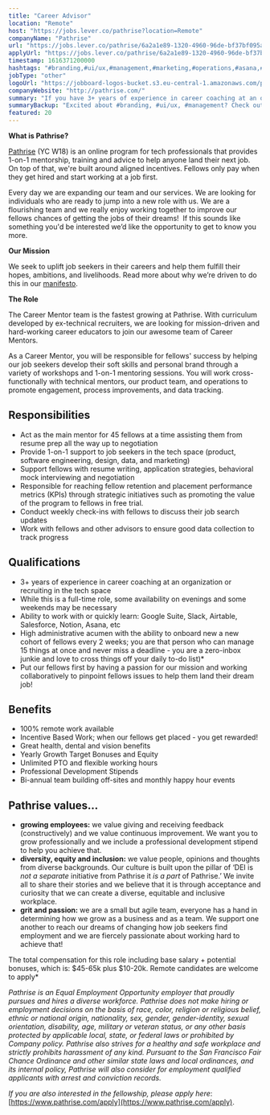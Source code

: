 ```yaml
---
title: "Career Advisor"
location: "Remote"
host: "https://jobs.lever.co/pathrise?location=Remote"
companyName: "Pathrise"
url: "https://jobs.lever.co/pathrise/6a2a1e89-1320-4960-96de-bf37bf095abe"
applyUrl: "https://jobs.lever.co/pathrise/6a2a1e89-1320-4960-96de-bf37bf095abe/apply"
timestamp: 1616371200000
hashtags: "#branding,#ui/ux,#management,#marketing,#operations,#asana,#scrum"
jobType: "other"
logoUrl: "https://jobboard-logos-bucket.s3.eu-central-1.amazonaws.com/pathrise"
companyWebsite: "http://pathrise.com/"
summary: "If you have 3+ years of experience in career coaching at an organization or recruiting in the tech space, Pathrise has a job opening for a career advisor"
summaryBackup: "Excited about #branding, #ui/ux, #management? Check out this job post!"
featured: 20
---
```


**What is Pathrise?**

[Pathrise](https://www.pathrise.com/) (YC W18) is an online program for tech professionals that provides 1-on-1 mentorship, training and advice to help anyone land their next job. On top of that, we're built around aligned incentives. Fellows only pay when they get hired and start working at a job first.

Every day we are expanding our team and our services. We are looking for individuals who are ready to jump into a new role with us. We are a flourishing team and we really enjoy working together to improve our fellows chances of getting the jobs of their dreams!  If this sounds like something you'd be interested we’d like the opportunity to get to know you more.

**Our Mission**

We seek to uplift job seekers in their careers and help them fulfill their hopes, ambitions, and livelihoods. Read more about why we’re driven to do this in our [manifesto](https://www.pathrise.com/manifesto).

**The Role**

The Career Mentor team is the fastest growing at Pathrise. With curriculum developed by ex-technical recruiters, we are looking for mission-driven and hard-working career educators to join our awesome team of Career Mentors.

As a Career Mentor, you will be responsible for fellows' success by helping our job seekers develop their soft skills and personal brand through a variety of workshops and 1-on-1 mentoring sessions. You will work cross-functionally with technical mentors, our product team, and operations to promote engagement, process improvements, and data tracking.

## Responsibilities

*   Act as the main mentor for 45 fellows at a time assisting them from resume prep all the way up to negotiation
*   Provide 1-on-1 support to job seekers in the tech space (product, software engineering, design, data, and marketing)
*   Support fellows with resume writing, application strategies, behavioral mock interviewing and negotiation
*   Responsible for reaching fellow retention and placement performance metrics (KPIs) through strategic initiatives such as promoting the value of the program to fellows in free trial.
*   Conduct weekly check-ins with fellows to discuss their job search updates
*   Work with fellows and other advisors to ensure good data collection to track progress

## Qualifications

*   3+ years of experience in career coaching at an organization or recruiting in the tech space
*   While this is a full-time role, some availability on evenings and some weekends may be necessary
*   Ability to work with or quickly learn: Google Suite, Slack, Airtable, Salesforce, Notion, Asana, etc
*   High administrative acumen with the ability to onboard new a new cohort of fellows every 2 weeks; you are that person who can manage 15 things at once and never miss a deadline - you are a zero-inbox junkie and love to cross things off your daily to-do list)\*
*   Put our fellows first by having a passion for our mission and working collaboratively to pinpoint fellows issues to help them land their dream job!

## Benefits

*   100% remote work available
*   Incentive Based Work; when our fellows get placed - you get rewarded!
*   Great health, dental and vision benefits 
*   Yearly Growth Target Bonuses and Equity 
*   Unlimited PTO and flexible working hours
*   Professional Development Stipends
*   Bi-annual team building off-sites and monthly happy hour events 

## Pathrise values...

*   **growing employees:** we value giving and receiving feedback (constructively) and we value continuous improvement. We want you to grow professionally and we include a professional development stipend to help you achieve that. 
*   **diversity, equity and inclusion:** we value people, opinions and thoughts from diverse backgrounds. Our culture is built upon the pillar of ‘DEI is _not a separate_ initiative from Pathrise it _is a part_ of Pathrise.’ We invite all to share their stories and we believe that it is through acceptance and curiosity that we can create a diverse, equitable and inclusive workplace.
*   **grit and passion:** we are a small but agile team, everyone has a hand in determining how we grow as a business and as a team. We support one another to reach our dreams of changing how job seekers find employment and we are fiercely passionate about working hard to achieve that!

The total compensation for this role including base salary + potential bonuses, which is: $45-65k plus $10-20k. Remote candidates are welcome to apply\*

_Pathrise is an Equal Employment Opportunity employer that proudly pursues and hires a diverse workforce. Pathrise does not make hiring or employment decisions on the basis of race, color, religion or religious belief, ethnic or national origin, nationality, sex, gender, gender-identity, sexual orientation, disability, age, military or veteran status, or any other basis protected by applicable local, state, or federal laws or prohibited by Company policy. Pathrise also strives for a healthy and safe workplace and strictly prohibits harassment of any kind. Pursuant to the San Francisco Fair Chance Ordinance and other similar state laws and local ordinances, and its internal policy, Pathrise will also consider for employment qualified applicants with arrest and conviction records._

_If you are also interested in the fellowship, please apply here_: [https://www.pathrise.com/apply](https://www.pathrise.com/apply).
